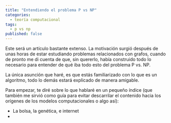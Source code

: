 ```yaml
---
title: "Entendiendo el problema P vs NP"
categories:
  - teoría computacional
tags:
  - p vs np
published: false
---
```


Este será un artículo bastante extenso. La motivación surgió después de unas horas de estar estudiando problemas relacionados con grafos, cuando de pronto me di cuenta de que, sin quererlo, había construido todo lo necesario para entender de qué iba todo esto del problema P vs. NP.

La única asunción que haré, es que estás familiarizado con lo que es un algoritmo, todo lo demás estará explicado de manera amigable.

Para empezar, te diré sobre lo que hablaré en un pequeño índice (que también me sirvió como guía para evitar descarrilar el contenido hacia los orígenes de los modelos computacionales o algo así):

- La bolsa, la genética, e internet
- 